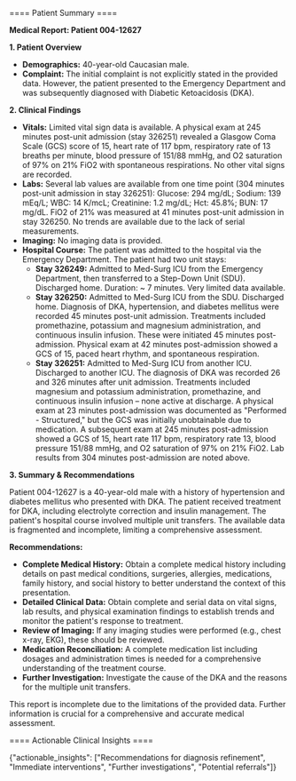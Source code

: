 
==== Patient Summary ====

**Medical Report: Patient 004-12627**

**1. Patient Overview**

* **Demographics:** 40-year-old Caucasian male.
* **Complaint:**  The initial complaint is not explicitly stated in the provided data.  However, the patient presented to the Emergency Department and was subsequently diagnosed with Diabetic Ketoacidosis (DKA).


**2. Clinical Findings**

* **Vitals:**  Limited vital sign data is available.  A physical exam at 245 minutes post-unit admission (stay 326251) revealed a Glasgow Coma Scale (GCS) score of 15, heart rate of 117 bpm, respiratory rate of 13 breaths per minute, blood pressure of 151/88 mmHg, and O2 saturation of 97% on 21% FiO2 with spontaneous respirations.  No other vital signs are recorded.
* **Labs:**  Several lab values are available from one time point (304 minutes post-unit admission in stay 326251): Glucose: 294 mg/dL; Sodium: 139 mEq/L; WBC: 14 K/mcL; Creatinine: 1.2 mg/dL; Hct: 45.8%; BUN: 17 mg/dL.  FiO2 of 21% was measured at 41 minutes post-unit admission in stay 326250.  No trends are available due to the lack of serial measurements.
* **Imaging:** No imaging data is provided.
* **Hospital Course:** The patient was admitted to the hospital via the Emergency Department.  The patient had two unit stays:
    * **Stay 326249:**  Admitted to Med-Surg ICU from the Emergency Department, then transferred to a Step-Down Unit (SDU).  Discharged home.  Duration: ~ 7 minutes.  Very limited data available.
    * **Stay 326250:** Admitted to Med-Surg ICU from the SDU.  Discharged home.  Diagnosis of DKA, hypertension, and diabetes mellitus were recorded 45 minutes post-unit admission. Treatments included promethazine, potassium and magnesium administration, and continuous insulin infusion.  These were initiated 45 minutes post-admission.  Physical exam at 42 minutes post-admission showed a GCS of 15, paced heart rhythm, and spontaneous respiration.
    * **Stay 326251:** Admitted to Med-Surg ICU from another ICU. Discharged to another ICU.  The diagnosis of DKA was recorded 26 and 326 minutes after unit admission. Treatments included magnesium and potassium administration, promethazine, and continuous insulin infusion – none active at discharge.  A physical exam at 23 minutes post-admission was documented as "Performed - Structured," but the GCS was initially unobtainable due to medication. A subsequent exam at 245 minutes post-admission showed a GCS of 15, heart rate 117 bpm, respiratory rate 13, blood pressure 151/88 mmHg, and O2 saturation of 97% on 21% FiO2.  Lab results from 304 minutes post-admission are noted above.

**3. Summary & Recommendations**

Patient 004-12627 is a 40-year-old male with a history of hypertension and diabetes mellitus who presented with DKA.  The patient received treatment for DKA, including electrolyte correction and insulin management.  The patient's hospital course involved multiple unit transfers.  The available data is fragmented and incomplete, limiting a comprehensive assessment.  

**Recommendations:**

* **Complete Medical History:** Obtain a complete medical history including details on past medical conditions, surgeries, allergies, medications, family history, and social history to better understand the context of this presentation.
* **Detailed Clinical Data:**  Obtain complete and serial data on vital signs, lab results, and physical examination findings to establish trends and monitor the patient's response to treatment.
* **Review of Imaging:** If any imaging studies were performed (e.g., chest x-ray, EKG), these should be reviewed.
* **Medication Reconciliation:**  A complete medication list including dosages and administration times is needed for a comprehensive understanding of the treatment course.
* **Further Investigation:**  Investigate the cause of the DKA and the reasons for the multiple unit transfers.


This report is incomplete due to the limitations of the provided data.  Further information is crucial for a comprehensive and accurate medical assessment.

==== Actionable Clinical Insights ====

{"actionable_insights": ["Recommendations for diagnosis refinement", "Immediate interventions", "Further investigations", "Potential referrals"]}
